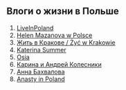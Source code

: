 ## Влоги о жизни в Польше

1. [
LiveInPoland
](https://www.youtube.com/channel/UCjKb7ltqU6NvSq_QlaG6v-g)  
2. [Helen Mazanova w Polsce](https://www.youtube.com/channel/UCWUKdkNiYcrfT8HSEqOV0Bw)  
3. [Жить в Кракове / Żyć w Krakowie](https://www.youtube.com/channel/UCPXO1un5oAYP_7BobnzIp7A)  
4. [Katerina Summer](https://www.youtube.com/playlist?list=PLvQvyfiWzpxUU8s7Q3xrbf5OBDxwoXUWn)  
5. [Osia](https://www.youtube.com/playlist?list=PL4LU-p9qMNYSewEf_6xjKm4U_ftdtL3Gw)  
6. [Карина и Андрей Колесники](https://www.youtube.com/channel/UC6KlB9vdq2rY7z-ZTmMdKfQ)  
7. [Анна Бахвалова](https://www.youtube.com/channel/UCvwHPXI235fU2le4efBepZg)  
8. [Anasty in Poland](https://www.youtube.com/channel/UCrYfYDtEWN9WtnflpZWllOQ)  